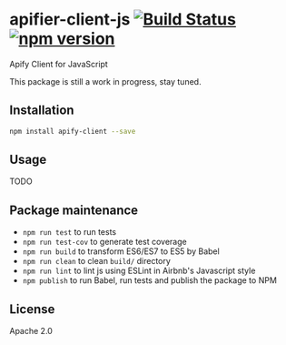 # apifier-client-js [![Build Status](https://travis-ci.org/Apifier/apifier-client-js.svg)](https://travis-ci.org/Apifier/apify-client-js) [![npm version](https://badge.fury.io/js/apifier.svg)](http://badge.fury.io/js/apifier)

Apify Client for JavaScript

This package is still a work in progress, stay tuned.

## Installation

```bash
npm install apify-client --save
```

## Usage

TODO

## Package maintenance

* `npm run test` to run tests
* `npm run test-cov` to generate test coverage
* `npm run build` to transform ES6/ES7 to ES5 by Babel
* `npm run clean` to clean `build/` directory
* `npm run lint` to lint js using ESLint in Airbnb's Javascript style
* `npm publish` to run Babel, run tests and publish the package to NPM

## License

Apache 2.0

